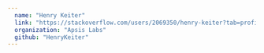 ```yaml
---
  name: "Henry Keiter"
  link: "https://stackoverflow.com/users/2069350/henry-keiter?tab=profile"
  organization: "Apsis Labs"
  github: "HenryKeiter"
---
```


